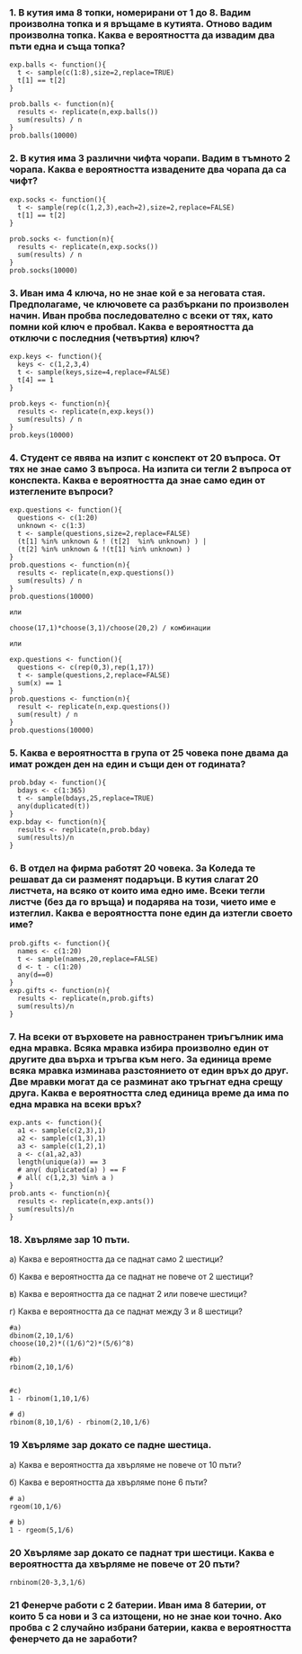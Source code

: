 ### 1. В кутия има 8 топки, номерирани от 1 до 8. Вадим произволна топка и я връщаме в кутията. Отново вадим произволна топка. Каква е вероятността да извадим два пъти една и съща топка?

```
exp.balls <- function(){
  t <- sample(c(1:8),size=2,replace=TRUE)
  t[1] == t[2]
}

prob.balls <- function(n){
  results <- replicate(n,exp.balls())
  sum(results) / n
}
prob.balls(10000)
```
### 2. В кутия има 3 различни чифта чорапи. Вадим в тъмното 2 чорапа. Каква е вероятността извадените два чорапа да са чифт?
```
exp.socks <- function(){
  t <- sample(rep(c(1,2,3),each=2),size=2,replace=FALSE)
  t[1] == t[2]
}

prob.socks <- function(n){
  results <- replicate(n,exp.socks())
  sum(results) / n
}
prob.socks(10000)
```
### 3. Иван има 4 ключа, но не знае кой е за неговата стая. Предполагаме, че ключовете са разбъркани по произволен начин. Иван пробва последователно с всеки от тях, като помни кой ключ е пробвал. Каква е вероятността да отключи с последния (четвъртия) ключ?
```
exp.keys <- function(){
  keys <- c(1,2,3,4)
  t <- sample(keys,size=4,replace=FALSE)
  t[4] == 1
}

prob.keys <- function(n){
  results <- replicate(n,exp.keys())
  sum(results) / n
}
prob.keys(10000)
```
### 4. Студент се явява на изпит с конспект от 20 въпроса. От тях не знае само 3 въпроса. На изпита си тегли 2 въпроса от конспекта. Каква е вероятността да знае само един от изтеглените въпроси?
```
exp.questions <- function(){
  questions <- c(1:20)
  unknown <- c(1:3)
  t <- sample(questions,size=2,replace=FALSE)
  (t[1] %in% unknown & ! (t[2]  %in% unknown) ) |
  (t[2] %in% unknown & !(t[1] %in% unknown) )
}
prob.questions <- function(n){
  results <- replicate(n,exp.questions())
  sum(results) / n
}
prob.questions(10000)

или

choose(17,1)*choose(3,1)/choose(20,2) / комбинации

или

exp.questions <- function(){
  questions <- c(rep(0,3),rep(1,17))
  t <- sample(questions,2,replace=FALSE)
  sum(x) == 1
}
prob.questions <- function(n){
  result <- replicate(n,exp.questions())
  sum(result) / n
}
prob.questions(10000)

```
### 5. Каква е вероятността в група от 25 човека поне двама да имат рожден ден на един и същи ден от годината?
```
prob.bday <- function(){
  bdays <- c(1:365)
  t <- sample(bdays,25,replace=TRUE)
  any(duplicated(t))
}
exp.bday <- function(n){
  results <- replicate(n,prob.bday)
  sum(results)/n
}
```
### 6. В отдел на фирма работят 20 човека. За Коледа те решават да си разменят подаръци. В кутия слагат 20 листчета, на всяко от които има едно име. Всеки тегли листче (без да го връща) и подарява на този, чието име е изтеглил. Каква е вероятността поне един да изтегли своето име?
```
prob.gifts <- function(){
  names <- c(1:20)
  t <- sample(names,20,replace=FALSE)
  d <- t - c(1:20)
  any(d==0)
}
exp.gifts <- function(n){
  results <- replicate(n,prob.gifts)
  sum(results)/n
}
```
### 7. На всеки от върховете на равностранен триъгълник има една мравка. Всяка мравка избира произволно един от другите два върха и тръгва към него. За единица време всяка мравка изминава разстоянието от един връх до друг. Две мравки могат да се разминат ако тръгнат една срещу друга. Каква е вероятността след единица време да има по една мравка на всеки връх?
```
exp.ants <- function(){
  a1 <- sample(c(2,3),1)
  a2 <- sample(c(1,3),1)
  a3 <- sample(c(1,2),1)
  a <- c(a1,a2,a3)
  length(unique(a)) == 3
  # any( duplicated(a) ) == F
  # all( c(1,2,3) %in% a )
}
prob.ants <- function(n){
  results <- replicate(n,exp.ants())
  sum(results)/n
}
```

### 18. Хвърляме зар 10 пъти.
   а) Каква е вероятността да се паднат само 2 шестици?
   
   б) Каква е вероятността да се паднат не повече от 2 шестици?
   
   в) Каква е вероятността да се паднат 2 или повече шестици?
   
   г) Каква е вероятността да се паднат между 3 и 8 шестици?
```
#a)
dbinom(2,10,1/6)
choose(10,2)*((1/6)^2)*(5/6)^8)

#b)
rbinom(2,10,1/6)


#c)
1 - rbinom(1,10,1/6)

# d)
rbinom(8,10,1/6) - rbinom(2,10,1/6)
```
### 19 Хвърляме зар докато се падне шестица.
а) Каква е вероятността да хвърляме не повече от 10 пъти?

б) Каква е вероятността да хвърляме поне 6 пъти?
```
# a)
rgeom(10,1/6)

# b)
1 - rgeom(5,1/6)
```
### 20 Хвърляме зар докато се паднат три шестици. Каква е вероятността да хвърляме не повече от 20 пъти?
```
rnbinom(20-3,3,1/6)
```
### 21 Фенерче работи с 2 батерии. Иван има 8 батерии, от които 5 са нови и 3 са изтощени, но не знае кои точно. Ако пробва с 2 случайно избрани батерии, каква е вероятността фенерчето да не заработи?



